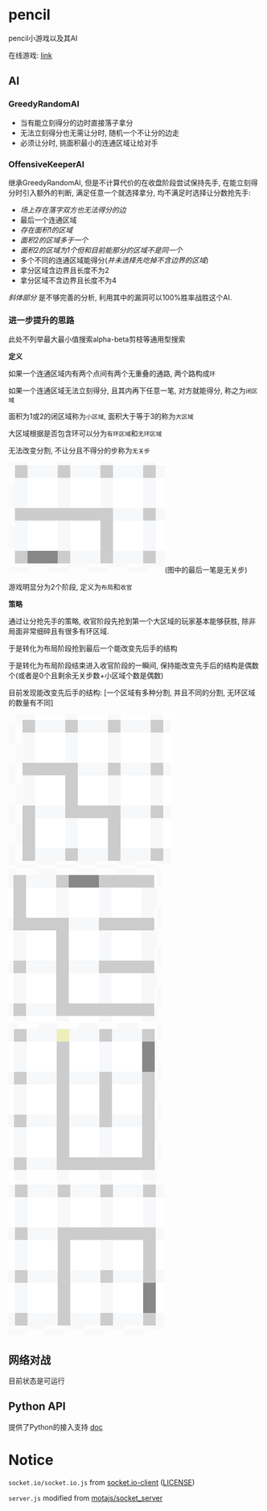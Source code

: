 # pencil

pencil小游戏以及其AI

在线游戏: [link](http://zhaouv.top/pencil/)

## AI

### GreedyRandomAI

+ 当有能立刻得分的边时直接落子拿分
+ 无法立刻得分也无需让分时, 随机一个不让分的边走
+ 必须让分时, 挑面积最小的连通区域让给对手

### OffensiveKeeperAI

继承GreedyRandomAI, 但是不计算代价的在收盘阶段尝试保持先手, 在能立刻得分时引入额外的判断, 满足任意一个就选择拿分, 均不满足时选择让分数抢先手:

+ _场上存在落字双方也无法得分的边_
+ 最后一个连通区域 
+ _存在面积1的区域_
+ _面积2的区域多于一个_
+ _面积2的区域为1个但和目前能那分的区域不是同一个_
+ 多个不同的连通区域能得分(_并未选择先吃掉不含边界的区域_)
+ 拿分区域含边界且长度不为2
+ 拿分区域不含边界且长度不为4

_斜体部分_ 是不够完善的分析, 利用其中的漏洞可以100%胜率战胜这个AI.

### 进一步提升的思路

此处不列举最大最小值搜索alpha-beta剪枝等通用型搜索

**定义**

如果一个连通区域内有两个点间有两个无重叠的通路, 两个路构成`环`

如果一个连通区域无法立刻得分, 且其内再下任意一笔, 对方就能得分, 称之为`闭区域`

面积为1或2的闭区域称为`小区域`, 面积大于等于3的称为`大区域`

大区域根据是否包含环可以分为`有环区域`和`无环区域`

无法改变分割, 不让分且不得分的步称为`无关步`

![](img_md/wuguanbupic.png)(图中的最后一笔是无关步)

游戏明显分为2个阶段, 定义为`布局`和`收官`

**策略**

通过让分抢先手的策略, 收官阶段先抢到第一个大区域的玩家基本能够获胜, 除非局面非常细碎且有很多有环区域.

于是转化为布局阶段抢到最后一个能改变先后手的结构

于是转化为布局阶段结束进入收官阶段的一瞬间, 保持能改变先手后的结构是偶数个(或者是0个且剩余无关步数+小区域个数是偶数)

目前发现能改变先后手的结构:  [一个区域有多种分割, 并且不同的分割, 无环区域的数量有不同]  

![](img_md/3fengepic.png)  
![](img_md/7fengepic.png)  
![](img_md/huanfengepic.png)  
![](img_md/huanfenge4pic.png)

## 网络对战

目前状态是可运行

## Python API

提供了Python的接入支持 [doc](pythonapi.md)

# Notice

`socket.io/socket.io.js` from [socket.io-client](https://github.com/socketio/socket.io-client/blob/master/dist/socket.io.js) ([LICENSE](socket.io/LICENSE))

`server.js` modified from [motajs/socket_server](https://github.com/motajs/socket_server/blob/master/server.js)